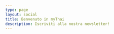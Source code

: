 ```yaml
---
type: page
layout: social
title: Benvenuto in myThai
description: Iscriviti alla nostra newsletter!
---
```

